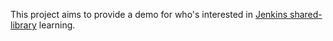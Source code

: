 This project aims to provide a demo for who's interested in [Jenkins shared-library](https://www.jenkins.io/doc/book/pipeline/shared-libraries/) learning.
